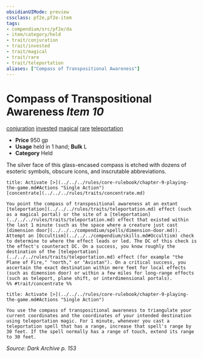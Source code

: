 ```yaml
---
obsidianUIMode: preview
cssclass: pf2e,pf2e-item
tags:
- compendium/src/pf2e/da
- item/category/held
- trait/conjuration
- trait/invested
- trait/magical
- trait/rare
- trait/teleportation
aliases: ["Compass of Transpositional Awareness"]
---
```

# Compass of Transpositional Awareness *Item 10*  
[conjuration](../../../Rules/traits/conjuration.md)  [invested](../../../Rules/traits/invested.md)  [magical](../../../Rules/traits/magical.md)  [rare](../../../Rules/traits/rare.md)  [teleportation](../../../Rules/traits/teleportation.md)  

- **Price** 950 gp
- **Usage** held in 1 hand; **Bulk** L
- **Category** Held

The silver face of this glass-encased compass is etched with dozens of esoteric symbols, obscure icons, and inscrutable abbreviations.

```ad-embed-ability
title: Activate [>](../../../rules/core-rulebook/chapter-9-playing-the-game.md#Actions "Single Action")
[concentrate](../../../rules/traits/concentrate.md)  

You point the compass of transpositional awareness at an extant [teleportation](../../../rules/traits/teleportation.md) effect (such as a magical portal) or the site of a [teleportation](../../../rules/traits/teleportation.md) effect that existed within the last 1 minute (such as the space where a creature just cast [dimension door](../../../compendium/spells/dimension-door.md)). Attempt an [Occultism](../../../compendium/skills.md#Occultism) check to determine to where the effect leads or led. The DC of this check is the effect's counteract DC. On a success, you know roughly the destination of the [teleportation](../../../rules/traits/teleportation.md) effect (for example "the Plane of Fire," "north," or "Avistan"). On a critical success, you ascertain the exact destination within mere feet for local effects (such as dimension door) or within a few miles for long-range effects (such as teleport, plane shift, or interdimensional portals).  
%% #trait/concentrate %%
```

```ad-embed-ability
title: Activate [>](../../../rules/core-rulebook/chapter-9-playing-the-game.md#Actions "Single Action")

You use the compass of transpositional awareness to triangulate your current coordinates and the coordinates of your intended destination using teleportation magic. For 1 minute, whenever you cast a teleportation spell that has a range, increase that spell's range by 30 feet. If the spell normally has a range of touch, extend its range to 30 feet.
```

*Source: Dark Archive p. 153*

